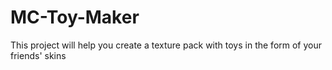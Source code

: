 # MC-Toy-Maker
This project will help you create a texture pack with toys in the form of your friends' skins

